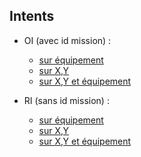 Intents
-------

* OI (avec id mission) :
    * [sur équipement](http://localhost:12345/#/intent/map?map_target=2407301&report_target=2407301&map_marker=true&report_activity=496401&map_activity=496401&map_zoom=18&report_mission=12345&report_url_redirect=https:%2F%2Fgoogle.fr)
    * [sur X,Y](http://localhost:12345/#/intent/map?map_target=45.80307994417619,4.773500561714172&report_target=45.80307994417619,4.773500561714172&map_marker=true&report_activity=496401&map_activity=496401&map_zoom=18&report_mission=12345&report_url_redirect=https:%2F%2Fgoogle.fr)
    * [sur X,Y et équipement](http://localhost:12345/#/intent/map?map_target=2407301%3B45.80307994417619,4.773500561714172&report_target=2407301%3B45.80307994417619,4.773500561714172&map_marker=true&report_activity=496401&map_activity=496401&map_zoom=18&report_mission=12345&report_url_redirect=https:%2F%2Fgoogle.fr)

* RI (sans id mission) :
    * [sur équipement](http://localhost:12345/#/intent/map?map_target=2407301&report_target=2407301&map_marker=true&report_activity=496401&map_activity=496401&map_zoom=18&report_url_redirect=https:%2F%2Fgoogle.fr)
    * [sur X,Y](http://localhost:12345/#/intent/map?map_target=45.80307994417619,4.773500561714172&report_target=45.80307994417619,4.773500561714172&map_marker=true&report_activity=496401&map_activity=496401&map_zoom=18&report_url_redirect=https:%2F%2Fgoogle.fr)
    * [sur X,Y et équipement](http://localhost:12345/#/intent/map?map_target=2407301%3B45.80307994417619,4.773500561714172&report_target=2407301%3B45.80307994417619,4.773500561714172&map_marker=true&report_activity=496401&map_activity=496401&map_zoom=18&report_url_redirect=https:%2F%2Fgoogle.fr)

